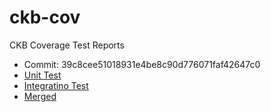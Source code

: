 # ckb-cov

CKB Coverage Test Reports

- Commit: 39c8cee51018931e4be8c90d776071faf42647c0
- [Unit Test](lcov-unit-test/)
- [Integratino Test](lcov-integration-test/)
- [Merged](lcov/)

